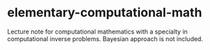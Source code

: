 # elementary-computational-math
Lecture note for computational mathematics with a specialty in computational inverse problems. Bayesian approach is not included.

